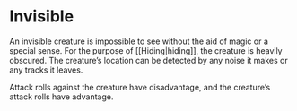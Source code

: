 # Invisible

An invisible creature is impossible to see without the aid of magic or a special sense. For the purpose of [[Hiding|hiding]], the creature is heavily obscured. The creature’s location can be detected by any noise it makes or any tracks it leaves.

Attack rolls against the creature have disadvantage, and the creature’s attack rolls have advantage.
